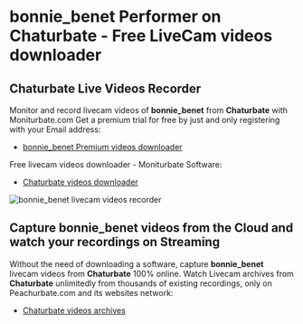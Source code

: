# bonnie_benet Performer on Chaturbate - Free LiveCam videos downloader

## Chaturbate Live Videos Recorder

Monitor and record livecam videos of **bonnie_benet** from **Chaturbate** with Moniturbate.com
Get a premium trial for free by just and only registering with your Email address:
* [bonnie_benet Premium videos downloader](https://moniturbate.com/request-demo-licence-key.html)

Free livecam videos downloader - Moniturbate Software:
* [Chaturbate videos downloader](https://moniturbate.com/moniturbate-download-software.html)

![bonnie_benet livecam videos recorder](https://peachurnet.com/templates/moniturbate-software.png)


## Capture bonnie_benet videos from the Cloud and watch your recordings on Streaming

Without the need of downloading a software, capture **bonnie_benet** livecam videos from **Chaturbate** 100% online.
Watch Livecam archives from **Chaturbate** unlimitedly from thousands of existing recordings, only on Peachurbate.com and its websites network:
* [Chaturbate videos archives](https://peachurnet.com/)